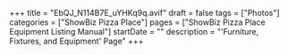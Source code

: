+++
title = "EbQJ_N114B7E_uYHKq9q.avif"
draft = false
tags = ["Photos"]
categories = ["ShowBiz Pizza Place"]
pages = ["ShowBiz Pizza Place Equipment Listing Manual"]
startDate = ""
description = "'Furniture, Fixtures, and Equipment' Page"
+++
